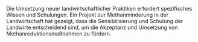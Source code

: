 Die Umsetzung neuer landwirtschaftlicher Praktiken erfordert spezifisches Wissen und Schulungen. Ein Projekt zur Methanminderung in der Landwirtschaft hat gezeigt, dass die Sensibilisierung und Schulung der Landwirte entscheidend sind, um die Akzeptanz und Umsetzung von Methanreduktionsmaßnahmen zu fördern.
